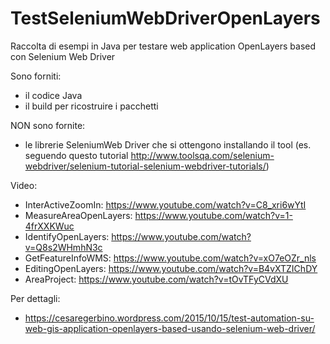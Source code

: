 # TestSeleniumWebDriverOpenLayers
Raccolta di esempi in Java per testare web application OpenLayers based con Selenium Web Driver

Sono forniti:
- il codice Java
- il build per ricostruire i pacchetti

NON sono fornite:
- le librerie SeleniumWeb Driver che si ottengono installando il tool (es. seguendo questo tutorial http://www.toolsqa.com/selenium-webdriver/selenium-tutorial-selenium-webdriver-tutorials/)

Video:
- InterActiveZoomIn: https://www.youtube.com/watch?v=C8_xri6wYtI
- MeasureAreaOpenLayers: https://www.youtube.com/watch?v=1-4frXXKWuc
- IdentifyOpenLayers: https://www.youtube.com/watch?v=Q8s2WHmhN3c
- GetFeatureInfoWMS: https://www.youtube.com/watch?v=xO7eOZr_nls
- EditingOpenLayers: https://www.youtube.com/watch?v=B4vXTZIChDY
- AreaProject: https://www.youtube.com/watch?v=tOvTFyCVdXU

Per dettagli:
- https://cesaregerbino.wordpress.com/2015/10/15/test-automation-su-web-gis-application-openlayers-based-usando-selenium-web-driver/


